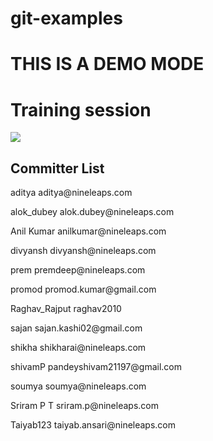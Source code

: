 # git-examples

<h1>THIS IS A DEMO MODE</h1>
<h1>Training session</h1>
<img src="https://encrypted-tbn0.gstatic.com/images?q=tbn:ANd9GcSZQWOqXPll5TEuP5xM38m_H027UcD3Fp8VFmVcKusTYGP8Njqtyw">

<h2>Committer List</h2>
 <p>aditya aditya@nineleaps.com </p>
<p>alok_dubey alok.dubey@nineleaps.com </p>
<p>Anil Kumar anilkumar@nineleaps.com </p>
<p>divyansh divyansh@nineleaps.com </p>
<p>prem premdeep@nineleaps.com </p>
<p>promod promod.kumar@gmail.com </p>
<p>Raghav_Rajput raghav2010 </p>
<p>sajan sajan.kashi02@gmail.com </p>
<p>shikha shikharai@nineleaps.com </p>
<p>shivamP pandeyshivam21197@gmail.com</p> 
<p>soumya soumya@nineleaps.com </a>
<p>Sriram P T sriram.p@nineleaps.com</p> 
<a>Taiyab123 taiyab.ansari@nineleaps.com </p>
